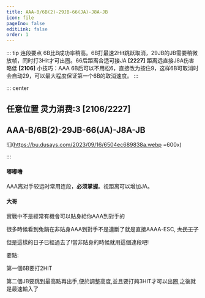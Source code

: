 ```yaml
---
title: AAA-B/6B(2)-29JB-66(JA)-J8A-JB
icon: file
pageIno: false
editLink: false
order: 1
---
```


::: tip 连段要点
6B比B成功率稍高。6B打最速2Hit跳跃取消，29JB的JB需要稍微放帧，同时打3Hit才可出圈。66后距离合适可接JA **[2227]** 距离远直接J8A伤害略低 **[2106]**
小技巧：AAA 6B后可以不用松6，直接改为按住9，这样6B可取消时会自动29，可以最大程度保证第一个6B的取消速度。
:::

::: center
## **任意位置 灵力消费:3 [2106/2227]**
## **AAA-B/6B(2)-29JB-66(JA)-J8A-JB**

![](https://bu.dusays.com/2023/09/16/6504ec689838a.webp =600x)

:::


#### **嘟嘟噜**
AAA离对手较远时常用连段，**必须掌握**。视距离可以增加JA。


#### **大哥**
實戰中不是經常有機會可以貼身給你AAA到對手的

很多時候看到兔鍋在非貼身AAA到對手不是連斷了就是直接AAAA-ESC, ~~太民工了~~

但是這樣的日子已經過去了!當非貼身的時候就用這個連段吧! 

要點:

第一個6B要打2HIT

第二個JB要跳到最高點再出手,便於調整高度,並且要打夠3HIT才可以出圈,之後就是最速輸入了 
